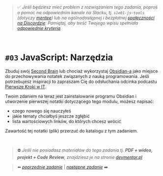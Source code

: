> :white_check_mark: *Jeśli będziesz mieć problem z rozwiązaniem tego zadania, poproś o pomoc na odpowiednim kanale na Slacku, tj. `s1e01-js-tools` (dotyczy [mentee](https://devmentor.pl/mentoring-javascript/)) lub na ogólnodostępnej i bezpłatnej [społeczności na Discordzie](https://devmentor.pl/discord). Pamiętaj, aby treść Twojego wpisu spełniała [odpowiednie kryteria](https://devmentor.pl/jak-prosic-o-pomoc/).*

&nbsp;

# `#03` JavaScript: Narzędzia

Zbuduj swój [Second Brain](https://www.youtube.com/watch?v=RVtPOptwYlg) lub chociaż wykorzystaj [Obsidian-a](https://obsidian.md) jako miejsce do przechowywania notatek związanych z nauką programowania. Jeśli potrzebujesz inspiracji to zapraszam Cię do odsłuchania odcinka podcastu [Pierwsze Kroki w IT]().

Twoim zdaniem na teraz jest zainstalowanie programu Obsidian i utworzenie pierwszej notatki dotyczącego tego modulu, możesz napisać:
- czego nowego się nauczyłeś
- jakie tematy chciałbyś jeszcze zgłębić
- lista wartościowych linków, do których chcesz wrócić

Zawartość tej notatki (plik) przerzuć do katalogu z tym zadaniem.

&nbsp;
> :no_entry: *Jeśli nie posiadasz materiałów do tego zadania tj. **PDF + wideo, projekt + Code Review**, znajdziesz je na stronie [devmentor.pl](https://devmentor.pl/workshop-js-tools/)*

> :arrow_left: [*poprzednie zadanie*](./../02) | [*następne zadanie*](./../04) :arrow_right:
